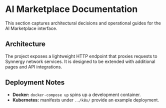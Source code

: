 # AI Marketplace Documentation

This section captures architectural decisions and operational guides for the AI Marketplace interface.

## Architecture

The project exposes a lightweight HTTP endpoint that proxies requests to Synnergy network services.  It is designed to be extended with additional pages and API integrations.

## Deployment Notes

- **Docker:** `docker-compose up` spins up a development container.
- **Kubernetes:** manifests under `../k8s/` provide an example deployment.
